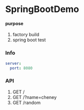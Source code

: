 # SpringBootDemo

#### purpose

1. factory build
2. spring boot test

### Info

```yaml
server:
  port: 8080
```

### API

1. GET /
2. GET /?name=cheney
3. GET /random
